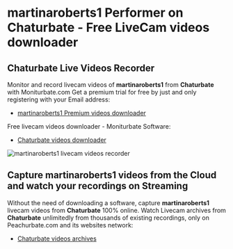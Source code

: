 # martinaroberts1 Performer on Chaturbate - Free LiveCam videos downloader

## Chaturbate Live Videos Recorder

Monitor and record livecam videos of **martinaroberts1** from **Chaturbate** with Moniturbate.com
Get a premium trial for free by just and only registering with your Email address:
* [martinaroberts1 Premium videos downloader](https://moniturbate.com/request-demo-licence-key.html)

Free livecam videos downloader - Moniturbate Software:
* [Chaturbate videos downloader](https://moniturbate.com/moniturbate-download-software.html)

![martinaroberts1 livecam videos recorder](https://peachurnet.com/templates/moniturbate-software.png)


## Capture martinaroberts1 videos from the Cloud and watch your recordings on Streaming

Without the need of downloading a software, capture **martinaroberts1** livecam videos from **Chaturbate** 100% online.
Watch Livecam archives from **Chaturbate** unlimitedly from thousands of existing recordings, only on Peachurbate.com and its websites network:
* [Chaturbate videos archives](https://peachurnet.com/)